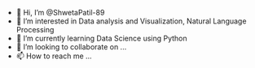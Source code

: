 - 👋 Hi, I’m @ShwetaPatil-89
- 👀 I’m interested in Data analysis and Visualization, Natural Language Processing
- 🌱 I’m currently learning Data Science using Python
- 💞️ I’m looking to collaborate on ...
- 📫 How to reach me ...

<!---
ShwetaPatil-89/ShwetaPatil-89 is a ✨ special ✨ repository because its `README.md` (this file) appears on your GitHub profile.
You can click the Preview link to take a look at your changes.
--->
